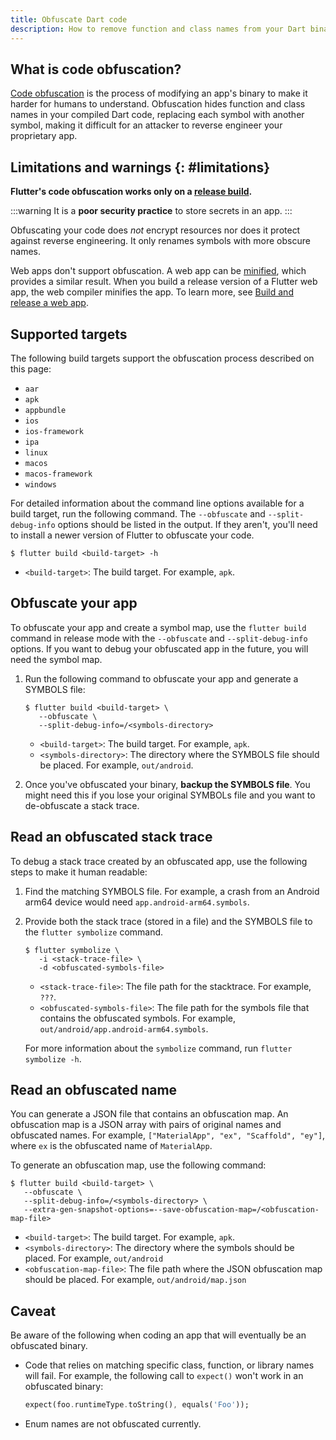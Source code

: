 ```yaml
---
title: Obfuscate Dart code
description: How to remove function and class names from your Dart binary.
---
```


<?code-excerpt path-base="deployment/obfuscate"?>

## What is code obfuscation?

[Code obfuscation][] is the process of modifying an
app's binary to make it harder for humans to understand.
Obfuscation hides function and class names in your
compiled Dart code, replacing each symbol with
another symbol, making it difficult for an attacker
to reverse engineer your proprietary app.

[Code obfuscation]: https://en.wikipedia.org/wiki/Obfuscation_(software)

## Limitations and warnings {: #limitations}

**Flutter's code obfuscation works
only on a [release build][].**

:::warning
It is a **poor security practice** to
store secrets in an app.
:::

Obfuscating your code does _not_
encrypt resources nor does it protect against
reverse engineering.
It only renames symbols with more obscure names.

Web apps don't support obfuscation.
A web app can be [minified][], which provides a similar result.
When you build a release version of a Flutter web app,
the web compiler minifies the app. To learn more,
see [Build and release a web app][].

[release build]: /testing/build-modes#release
[Build and release a web app]: /deployment/web
[minified]: https://en.wikipedia.org/wiki/Minification_(programming)

## Supported targets

The following build targets
support the obfuscation process
described on this page:

* `aar`
* `apk`
* `appbundle`
* `ios`
* `ios-framework`
* `ipa`
* `linux`
* `macos`
* `macos-framework`
* `windows`

For detailed information about the command line options
available for a build target, run the following
command. The `--obfuscate` and  `--split-debug-info` options should
be listed in the output. If they aren't, you'll need to
install a newer version of Flutter to obfuscate your code.

```console
$ flutter build <build-target> -h
```
   *  `<build-target>`: The build target. For example,
      `apk`.

## Obfuscate your app

To obfuscate your app and create a symbol map, use the
`flutter build` command in release mode
with the `--obfuscate` and `--split-debug-info` options.
If you want to debug your obfuscated
app in the future, you will need the symbol map.

1. Run the following command to obfuscate your app and
   generate a SYMBOLS file:

   ```console
   $ flutter build <build-target> \
      --obfuscate \
      --split-debug-info=/<symbols-directory>
   ```

   *  `<build-target>`: The build target. For example,
      `apk`.
   *  `<symbols-directory>`: The directory where the SYMBOLS
      file should be placed. For example,
      `out/android`.

1. Once you've obfuscated your binary, **backup
   the SYMBOLS file**. You might need this if you lose
   your original SYMBOLs file and you
   want to de-obfuscate a stack trace.

## Read an obfuscated stack trace

To debug a stack trace created by an obfuscated app,
use the following steps to make it human readable:

1. Find the matching SYMBOLS file.
   For example, a crash from an Android arm64
   device would need `app.android-arm64.symbols`.

1. Provide both the stack trace (stored in a file)
   and the SYMBOLS file to the `flutter symbolize` command.

   ```console
   $ flutter symbolize \
      -i <stack-trace-file> \
      -d <obfuscated-symbols-file>
   ```

   *  `<stack-trace-file>`: The file path for the
      stacktrace. For example, `???`.
   *  `<obfuscated-symbols-file>`: The file path for the
      symbols file that contains the obfuscated symbols.
      For example, `out/android/app.android-arm64.symbols`.

   For more information about the `symbolize` command,
   run `flutter symbolize -h`.

## Read an obfuscated name

You can generate a JSON file that contains
an obfuscation map. An obfuscation map is a JSON array with
pairs of original names and obfuscated names. For example,
`["MaterialApp", "ex", "Scaffold", "ey"]`, where
`ex` is the obfuscated name of `MaterialApp`.

To generate an obfuscation map, use the following command:

```console
$ flutter build <build-target> \
   --obfuscate \
   --split-debug-info=/<symbols-directory> \
   --extra-gen-snapshot-options=--save-obfuscation-map=/<obfuscation-map-file>
```

*  `<build-target>`: The build target. For example,
   `apk`.
*  `<symbols-directory>`: The directory where the symbols
   should be placed. For example, `out/android`
*  `<obfuscation-map-file>`: The file path where the
   JSON obfuscation map should be placed. For example,
   `out/android/map.json`

## Caveat

Be aware of the following when coding an app that will
eventually be an obfuscated binary.

* Code that relies on matching specific class, function,
  or library names will fail.
  For example, the following call to `expect()` won't
  work in an obfuscated binary:

   <?code-excerpt "lib/main.dart (Expect)"?>
   ```dart
   expect(foo.runtimeType.toString(), equals('Foo'));
   ```

* Enum names are not obfuscated currently.
